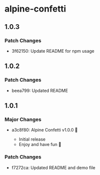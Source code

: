 # alpine-confetti

## 1.0.3

### Patch Changes

- 3f62150: Update README for npm usage

## 1.0.2

### Patch Changes

- beea799: Updated README

## 1.0.1

### Major Changes

- a3c8f80: Alpine Confetti v1.0.0 🎉

  - Initial release
  - Enjoy and have fun 🙌

### Patch Changes

- f7272ca: Updated README and demo file
